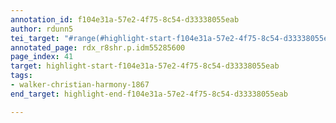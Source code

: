 ```yaml
---
annotation_id: f104e31a-57e2-4f75-8c54-d33338055eab
author: rdunn5
tei_target: "#range(#highlight-start-f104e31a-57e2-4f75-8c54-d33338055eab, #highlight-end-f104e31a-57e2-4f75-8c54-d33338055eab)"
annotated_page: rdx_r8shr.p.idm55285600
page_index: 41
target: highlight-start-f104e31a-57e2-4f75-8c54-d33338055eab
tags:
- walker-christian-harmony-1867
end_target: highlight-end-f104e31a-57e2-4f75-8c54-d33338055eab

---
```

